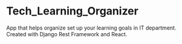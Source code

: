 # Tech_Learning_Organizer
App that helps organize set up your learning goals in IT department.
Created with Django Rest Framework and React.
